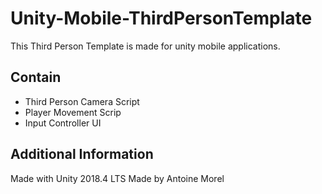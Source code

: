# Unity-Mobile-ThirdPersonTemplate
This Third Person Template is made for unity mobile applications. 

Contain
-------
- Third Person Camera Script
- Player Movement Scrip
- Input Controller UI

Additional Information
----------------------
Made with Unity 2018.4 LTS
Made by Antoine Morel
